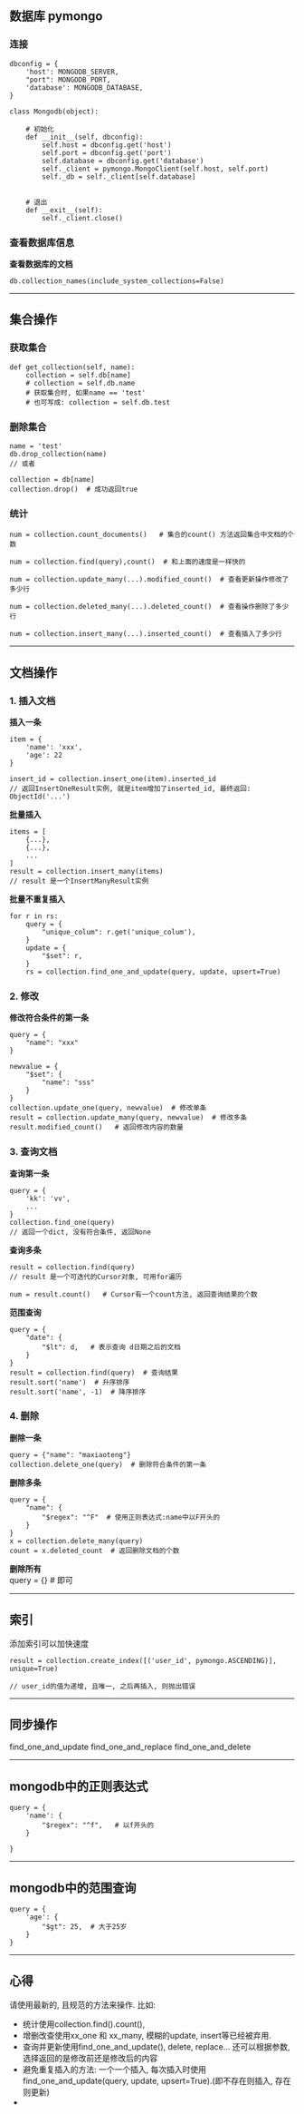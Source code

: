 ## 数据库 pymongo

### 连接

```
dbconfig = {
    'host': MONGODB_SERVER,
    "port": MONGODB_PORT,
    'database': MONGODB_DATABASE,
}

class Mongodb(object):

    # 初始化
    def __init__(self, dbconfig):
        self.host = dbconfig.get('host')
        self.port = dbconfig.get('port')
        self.database = dbconfig.get('database')
        self._client = pymongo.MongoClient(self.host, self.port)
        self._db = self._client[self.database]


    # 退出
    def __exit__(self):
        self._client.close()
```

### 查看数据库信息

**查看数据库的文档**
```
db.collection_names(include_system_collections=False)
```

---


## 集合操作

### 获取集合

```
def get_collection(self, name):
    collection = self.db[name]
    # collection = self.db.name
    # 获取集合时, 如果name == 'test'
    # 也可写成: collection = self.db.test
```

### 删除集合
```
name = 'test'
db.drop_collection(name)
// 或者 

collection = db[name]
collection.drop()  # 成功返回true
```

### 统计
```
num = collection.count_documents()   # 集合的count() 方法返回集合中文档的个数

num = collection.find(query),count()  # 和上面的速度是一样快的

num = collection.update_many(...).modified_count()  # 查看更新操作修改了多少行

num = collection.deleted_many(...).deleted_count()  # 查看操作删除了多少行

num = collection.insert_many(...).inserted_count()  # 查看插入了多少行

```

--- 
## 文档操作

### 1. 插入文档

**插入一条**
```
item = {
    'name': 'xxx',
    'age': 22
}

insert_id = collection.insert_one(item).inserted_id  
// 返回InsertOneResult实例, 就是item增加了inserted_id, 最终返回: ObjectId('...')
```

**批量插入**
```
items = [
    {...}, 
    {...},
    ...
]
result = collection.insert_many(items)
// result 是一个InsertManyResult实例
```

**批量不重复插入**
```
for r in rs:
    query = {
        "unique_colum": r.get('unique_colum'), 
    }
    update = {
        "$set": r,
    }
    rs = collection.find_one_and_update(query, update, upsert=True)
```

### 2. 修改

**修改符合条件的第一条**

```
query = {
    "name": "xxx"
}

newvalue = {
    "$set": {
        "name": "sss"
    }
}
collection.update_one(query, newvalue)  # 修改单条
result = collection.update_many(query, newvalue)  # 修改多条
result.modified_count()   # 返回修改内容的数量
```

### 3. 查询文档

**查询第一条**
```
query = {
    'kk': 'vv',
    ...
}
collection.find_one(query)
// 返回一个dict, 没有符合条件, 返回None
```

**查询多条**
```
result = collection.find(query)
// result 是一个可迭代的Cursor对象, 可用for遍历

num = result.count()   # Cursor有一个count方法, 返回查询结果的个数
```

**范围查询**

```
query = {
    "date": {
        "$lt": d,   # 表示查询 d日期之后的文档
    }
}
result = collection.find(query)  # 查询结果
result.sort('name')  # 升序排序
result.sort('name', -1)  # 降序排序

```

### 4. 删除

**删除一条**
```
query = {"name": "maxiaoteng"}
collection.delete_one(query)  # 删除符合条件的第一条
```

**删除多条**
```
query = {
    "name": {
        "$regex": "^F"  # 使用正则表达式:name中以F开头的
    }
}
x = collection.delete_many(query)
count = x.deleted_count  # 返回删除文档的个数
```

**删除所有**  
query = {}  # 即可

---

## 索引

添加索引可以加快速度
```
result = collection.create_index([('user_id', pymongo.ASCENDING)], unique=True)

// user_id的值为递增, 且唯一, 之后再插入, 则抛出错误
```
---
## 同步操作

find_one_and_update
find_one_and_replace
find_one_and_delete

---

## mongodb中的正则表达式

```
query = {
    'name': {
        "$regex": "^f",   # 以f开头的
    }

}
```
---

## mongodb中的范围查询
```
query = {
    'age': {
        "$gt": 25,  # 大于25岁
    }
}
```
---
## 心得
请使用最新的, 且规范的方法来操作. 比如: 
- 统计使用collection.find().count(), 
- 增删改查使用xx_one 和 xx_many, 模糊的update, insert等已经被弃用. 
- 查询并更新使用find_one_and_update(), delete, replace... 还可以根据参数, 选择返回的是修改前还是修改后的内容
- 避免重复插入的方法: 一个一个插入, 每次插入时使用find_one_and_update(query, update, upsert=True).(即不存在则插入, 存在则更新)
- 